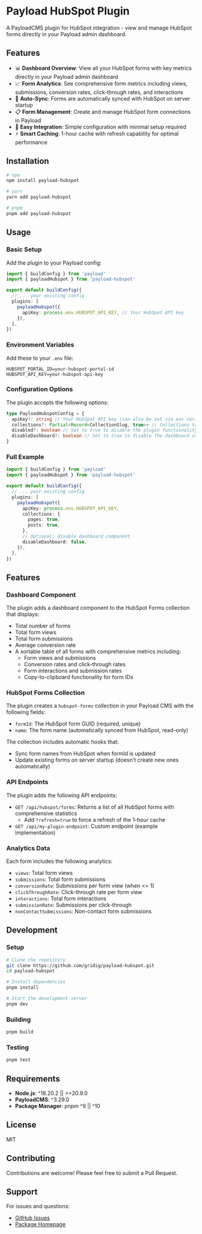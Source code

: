 # Payload HubSpot Plugin

A PayloadCMS plugin for HubSpot integration - view and manage HubSpot forms directly in your Payload admin dashboard.

## Features

- 📊 **Dashboard Overview**: View all your HubSpot forms with key metrics directly in your Payload admin dashboard
- 📈 **Form Analytics**: See comprehensive form metrics including views, submissions, conversion rates, click-through rates, and interactions
- 🔄 **Auto-Sync**: Forms are automatically synced with HubSpot on server startup
- 📋 **Form Management**: Create and manage HubSpot form connections in Payload
- 🔌 **Easy Integration**: Simple configuration with minimal setup required
- ⚡ **Smart Caching**: 1-hour cache with refresh capability for optimal performance

## Installation

```bash
# npm
npm install payload-hubspot

# yarn
yarn add payload-hubspot

# pnpm
pnpm add payload-hubspot
```

## Usage

### Basic Setup

Add the plugin to your Payload config:

```typescript
import { buildConfig } from 'payload'
import { payloadHubspot } from 'payload-hubspot'

export default buildConfig({
  // ... your existing config
  plugins: [
    payloadHubspot({
      apiKey: process.env.HUBSPOT_API_KEY, // Your HubSpot API key
    }),
  ],
})
```

### Environment Variables

Add these to your `.env` file:

```
HUBSPOT_PORTAL_ID=your-hubspot-portal-id
HUBSPOT_API_KEY=your-hubspot-api-key
```

### Configuration Options

The plugin accepts the following options:

```typescript
type PayloadHubspotConfig = {
  apiKey?: string // Your HubSpot API key (can also be set via env var)
  collections?: Partial<Record<CollectionSlug, true>> // Collections to add HubSpot fields to
  disabled?: boolean // Set to true to disable the plugin functionality
  disableDashboard?: boolean // Set to true to disable the dashboard component
}
```

### Full Example

```typescript
import { buildConfig } from 'payload'
import { payloadHubspot } from 'payload-hubspot'

export default buildConfig({
  // ... your existing config
  plugins: [
    payloadHubspot({
      apiKey: process.env.HUBSPOT_API_KEY,
      collections: {
        pages: true,
        posts: true,
      },
      // Optional: disable dashboard component
      disableDashboard: false,
    }),
  ],
})
```

## Features

### Dashboard Component

The plugin adds a dashboard component to the HubSpot Forms collection that displays:

- Total number of forms
- Total form views
- Total form submissions
- Average conversion rate
- A sortable table of all forms with comprehensive metrics including:
  - Form views and submissions
  - Conversion rates and click-through rates
  - Form interactions and submission rates
  - Copy-to-clipboard functionality for form IDs

### HubSpot Forms Collection

The plugin creates a `hubspot-forms` collection in your Payload CMS with the following fields:

- `formId`: The HubSpot form GUID (required, unique)
- `name`: The form name (automatically synced from HubSpot, read-only)

The collection includes automatic hooks that:

- Sync form names from HubSpot when formId is updated
- Update existing forms on server startup (doesn't create new ones automatically)

### API Endpoints

The plugin adds the following API endpoints:

- `GET /api/hubspot/forms`: Returns a list of all HubSpot forms with comprehensive statistics
  - Add `?refresh=true` to force a refresh of the 1-hour cache
- `GET /api/my-plugin-endpoint`: Custom endpoint (example implementation)

### Analytics Data

Each form includes the following analytics:

- `views`: Total form views
- `submissions`: Total form submissions
- `conversionRate`: Submissions per form view (when <= 1)
- `clickThroughRate`: Click-through rate per form view
- `interactions`: Total form interactions
- `submissionRate`: Submissions per click-through
- `nonContactSubmissions`: Non-contact form submissions

## Development

### Setup

```bash
# Clone the repository
git clone https://github.com/gridig/payload-hubspot.git
cd payload-hubspot

# Install dependencies
pnpm install

# Start the development server
pnpm dev
```

### Building

```bash
pnpm build
```

### Testing

```bash
pnpm test
```

## Requirements

- **Node.js**: ^18.20.2 || >=20.9.0
- **PayloadCMS**: ^3.29.0
- **Package Manager**: pnpm ^9 || ^10

## License

MIT

## Contributing

Contributions are welcome! Please feel free to submit a Pull Request.

## Support

For issues and questions:

- [GitHub Issues](https://github.com/gridig/payload-hubspot/issues)
- [Package Homepage](https://github.com/gridig/payload-hubspot)
